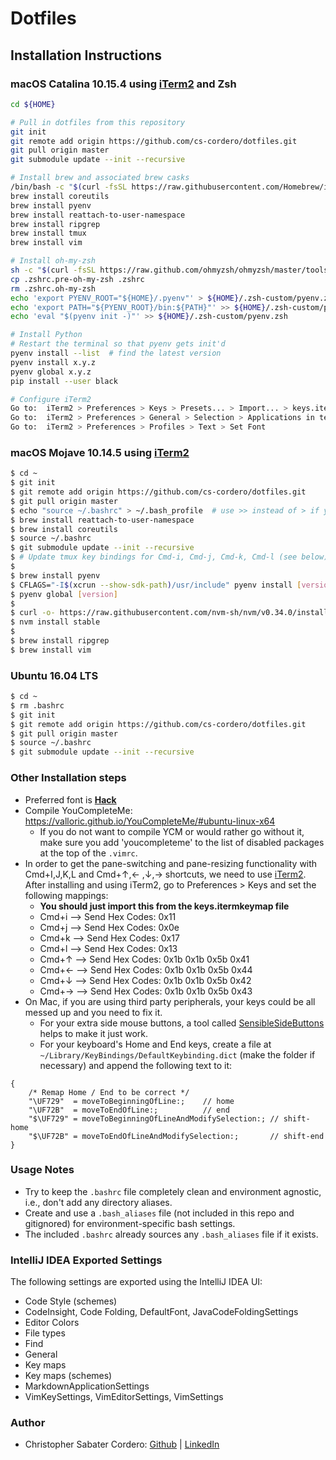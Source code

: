 # Dotfiles

## Installation Instructions

### macOS Catalina 10.15.4 using [iTerm2](https://iterm2.com) and Zsh
```zsh
cd ${HOME}

# Pull in dotfiles from this repository
git init
git remote add origin https://github.com/cs-cordero/dotfiles.git
git pull origin master
git submodule update --init --recursive

# Install brew and associated brew casks
/bin/bash -c "$(curl -fsSL https://raw.githubusercontent.com/Homebrew/install/master/install.sh)"
brew install coreutils
brew install pyenv
brew install reattach-to-user-namespace
brew install ripgrep
brew install tmux
brew install vim

# Install oh-my-zsh
sh -c "$(curl -fsSL https://raw.github.com/ohmyzsh/ohmyzsh/master/tools/install.sh)"
cp .zshrc.pre-oh-my-zsh .zshrc
rm .zshrc.oh-my-zsh
echo 'export PYENV_ROOT="${HOME}/.pyenv"' > ${HOME}/.zsh-custom/pyenv.zsh
echo 'export PATH="${PYENV_ROOT}/bin:${PATH}"' >> ${HOME}/.zsh-custom/pyenv.zsh
echo 'eval "$(pyenv init -)"' >> ${HOME}/.zsh-custom/pyenv.zsh

# Install Python
# Restart the terminal so that pyenv gets init'd
pyenv install --list  # find the latest version
pyenv install x.y.z
pyenv global x.y.z
pip install --user black

# Configure iTerm2
Go to:  iTerm2 > Preferences > Keys > Presets... > Import... > keys.itermkeymap
Go to:  iTerm2 > Preferences > General > Selection > Applications in terinal may access clipboard
Go to:  iTerm2 > Preferences > Profiles > Text > Set Font
```


### macOS Mojave 10.14.5 using [iTerm2](https://www.iterm2.com/)
```bash
$ cd ~
$ git init
$ git remote add origin https://github.com/cs-cordero/dotfiles.git
$ git pull origin master
$ echo "source ~/.bashrc" > ~/.bash_profile  # use >> instead of > if you want to append
$ brew install reattach-to-user-namespace
$ brew install coreutils
$ source ~/.bashrc
$ git submodule update --init --recursive
$ # Update tmux key bindings for Cmd-i, Cmd-j, Cmd-k, Cmd-l (see below)
$
$ brew install pyenv
$ CFLAGS="-I$(xcrun --show-sdk-path)/usr/include" pyenv install [version]
$ pyenv global [version]
$
$ curl -o- https://raw.githubusercontent.com/nvm-sh/nvm/v0.34.0/install.sh | bash
$ nvm install stable
$
$ brew install ripgrep
$ brew install vim
```

### Ubuntu 16.04 LTS
```bash
$ cd ~
$ rm .bashrc
$ git init
$ git remote add origin https://github.com/cs-cordero/dotfiles.git
$ git pull origin master
$ source ~/.bashrc
$ git submodule update --init --recursive
```


### Other Installation steps
* Preferred font is [**Hack**](https://sourcefoundry.org/hack/)
* Compile YouCompleteMe: https://valloric.github.io/YouCompleteMe/#ubuntu-linux-x64
    * If you do not want to compile YCM or would rather go without it, make sure you add 'youcompleteme' to the list of disabled packages at the top of the `.vimrc`.
* In order to get the pane-switching and pane-resizing functionality with Cmd+I,J,K,L and Cmd+↑,← ,↓,→ shortcuts, we need to use [iTerm2](https://www.iterm2.com/).  After installing and using iTerm2, go to Preferences > Keys and set the following mappings:
    * **You should just import this from the keys.itermkeymap file**
    * Cmd+i  -->  Send Hex Codes: 0x11
    * Cmd+j  -->  Send Hex Codes: 0x0e
    * Cmd+k  -->  Send Hex Codes: 0x17
    * Cmd+l  -->  Send Hex Codes: 0x13
    * Cmd+↑  -->  Send Hex Codes: 0x1b 0x1b 0x5b 0x41
    * Cmd+←  -->  Send Hex Codes: 0x1b 0x1b 0x5b 0x44
    * Cmd+↓  -->  Send Hex Codes: 0x1b 0x1b 0x5b 0x42
    * Cmd+→  -->  Send Hex Codes: 0x1b 0x1b 0x5b 0x43
* On Mac, if you are using third party peripherals, your keys could be all messed up and you need to fix it.
    * For your extra side mouse buttons, a tool called [SensibleSideButtons](http://sensible-side-buttons.archagon.net/) helps to make it just work.
    * For your keyboard's Home and End keys, create a file at `~/Library/KeyBindings/DefaultKeybinding.dict` (make the folder if necessary) and append the following text to it:
```
{
    /* Remap Home / End to be correct */
    "\UF729"  = moveToBeginningOfLine:;    // home
    "\UF72B"  = moveToEndOfLine:;          // end
    "$\UF729" = moveToBeginningOfLineAndModifySelection:; // shift-home
    "$\UF72B" = moveToEndOfLineAndModifySelection:;       // shift-end
}
```

### Usage Notes
* Try to keep the `.bashrc` file completely clean and environment agnostic, i.e., don't add any directory aliases.
* Create and use a `.bash_aliases` file (not included in this repo and gitignored) for environment-specific bash settings.
* The included `.bashrc` already sources any `.bash_aliases` file if it exists.

### IntelliJ IDEA Exported Settings
The following settings are exported using the IntelliJ IDEA UI:
* Code Style (schemes)
* CodeInsight, Code Folding, DefaultFont, JavaCodeFoldingSettings
* Editor Colors
* File types
* Find
* General
* Key maps
* Key maps (schemes)
* MarkdownApplicationSettings
* VimKeySettings, VimEditorSettings, VimSettings

### Author
* Christopher Sabater Cordero: [Github](https://github.com/cs-cordero) | [LinkedIn](https://www.linkedin.com/in/cs-cordero/)
